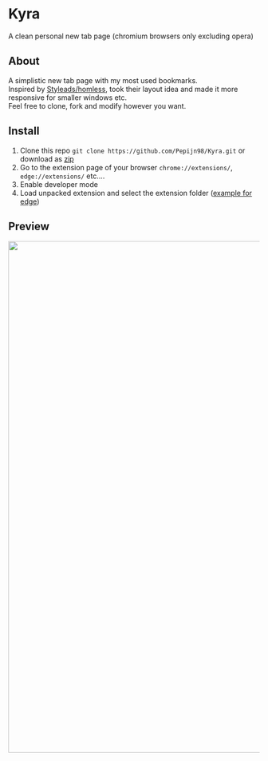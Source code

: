 # Kyra
A clean personal new tab page (chromium browsers only excluding opera)

## About
A simplistic new tab page with my most used bookmarks. \
Inspired by [Styleads/homless](https://github.com/Styleads/homless), took their layout idea and made it more responsive for smaller windows etc. \
Feel free to clone, fork and modify however you want.

## Install
1. Clone this repo `git clone https://github.com/Pepijn98/Kyra.git` or download as [zip](https://github.com/Pepijn98/Kyra/releases/latest)
2. Go to the extension page of your browser `chrome://extensions/`, `edge://extensions/` etc....
3. Enable developer mode
4. Load unpacked extension and select the extension folder ([example for edge](https://b.catgirlsare.sexy/Gy5N_9IYmtED.png))

## Preview
<img width="1024px" src="https://b.catgirlsare.sexy/7hNsW51-vtW0.jpg">